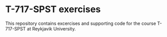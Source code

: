# T-717-SPST exercises
This repository contains excercises and supporting code for the course T-717-SPST at Reykjavik University.

